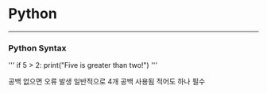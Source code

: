 # Python
---
### Python Syntax

'''
if 5 > 2:
  print("Five is greater than two!")
'''

공백 없으면 오류 발생 
일반적으로 4개 공백 사용됨 
적어도 하나 필수
